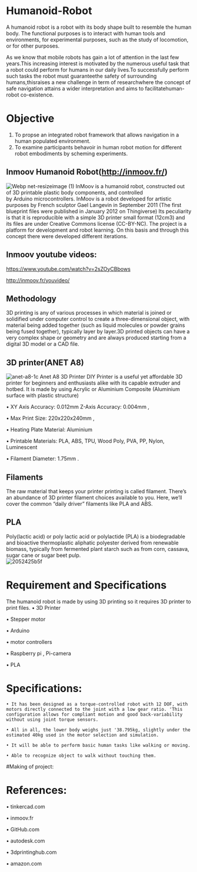 # Humanoid-Robot
A humanoid robot is a robot with its body shape built to resemble the human body. The  functional purposes is to  interact with human tools and environments, for experimental purposes, such as the study of  locomotion, or for other purposes.

As we know that mobile robots has gain a lot of attention in the last few years.This increasing interest is motivated by the numerous useful task that a robot could perform for humans in our daily lives.To successfully perform such tasks the robot must guaranteethe safety of surrounding humans,thisraises a new challenge in term of researchwhere the concept of safe navigation attains a wider interpretation and aims to facilitatehuman-robot co-existence.
# Objective
1. To propse an integrated robot framework that allows navigation in a human populated environment.
2. To examine participants behavoir in human robot motion for different robot embodiments by scheming experiments.
## Inmoov Humanoid Robot(http://inmoov.fr/)
![Webp net-resizeimage (1)](https://user-images.githubusercontent.com/38343027/65829915-07943200-e2c8-11e9-82ca-500986895927.jpg)
InMoov is a humanoid robot, constructed out of 3D printable plastic body components, and controlled by Arduino microcontrollers. InMoov is a robot developed for artistic purposes by French sculptor Gael Langevin in September 2011 (The first blueprint files were published in January 2012 on Thingiverse) Its peculiarity is that it is reproducible with a simple 3D printer small format (12cm3) and its files are under Creative Commons license (CC-BY-NC). The project is a platform for development and robot learning. On this basis and through this concept there were developed different iterations.
## Inmoov youtube videos:
https://www.youtube.com/watch?v=2sZOyCBbows

http://inmoov.fr/youvideo/
## Methodology
3D printing is any of various processes in which material is joined or solidified under computer control to create a three-dimensional object, with material being added together (such as liquid molecules or powder grains being fused together), typically layer by layer.3D printed objects can have a very complex shape or geometry and are always produced starting from a digital 3D model or a CAD file.

## 3D printer(ANET A8)
![anet-a8-1c](https://user-images.githubusercontent.com/38343027/65830333-1d0b5b00-e2cc-11e9-8444-1e33ed706b45.jpg)
Anet A8 3D Printer  DIY Printer is a useful yet affordable 3D printer for beginners and enthusiasts alike with its capable extruder and hotbed.  It is made by using Acrylic or Aluminium Composite (Aluminium surface with plastic structure) 

• XY Axis Accuracy: 0.012mm Z-Axis Accuracy: 0.004mm , 
    
•  Max Print Size: 220x220x240mm , 
    
• Heating Plate Material: Aluminium 
    
• Printable Materials: PLA, ABS, TPU, Wood Poly, PVA, PP, Nylon, Luminescent 
    
• Filament Diameter: 1.75mm .
## Filaments
The raw material that keeps your printer printing is called filament. There’s an abundance of 3D printer filament choices available to you. Here, we’ll cover the common “daily driver” filaments like PLA and ABS.

## PLA
Poly(lactic acid) or poly lactic acid or polylactide (PLA) is a biodegradable and bioactive thermoplastic aliphatic polyester derived from renewable biomass, typically from fermented plant starch such as from corn, cassava, sugar cane or sugar beet pulp.  
![2052425b5f](https://user-images.githubusercontent.com/38343027/65830452-2cd76f00-e2cd-11e9-9af3-72d297d373c5.jpg)

# Requirement and Specifications 
The humanoid robot is made by using 3D printing so it requires 3D printer to print files.
• 3D Printer
    
• Stepper motor
    
• Arduino
    
•  motor controllers
    
• Raspberry pi , Pi-camera
    
• PLA
# Specifications:
    • It has been designed as a torque-controlled robot with 12 DOF, with motors directly connected to the joint with a low gear ratio. 'This configuration allows for compliant motion and good back-variability without using joint torque sensors.
    
    • All in all, the lower body weighs just '38.795kg, slightly under the estimated 40kg used in the motor selection and simulation. 
    
    • It will be able to perform basic human tasks like walking or moving.
    
    • Able to recognize object to walk without touching them.
    
#Making of project:
# References:

• tinkercad.com
    
• inmoov.fr
   
• GitHub.com
    
• autodesk.com
    
• 3dprintinghub.com
    
• amazon.com
    







